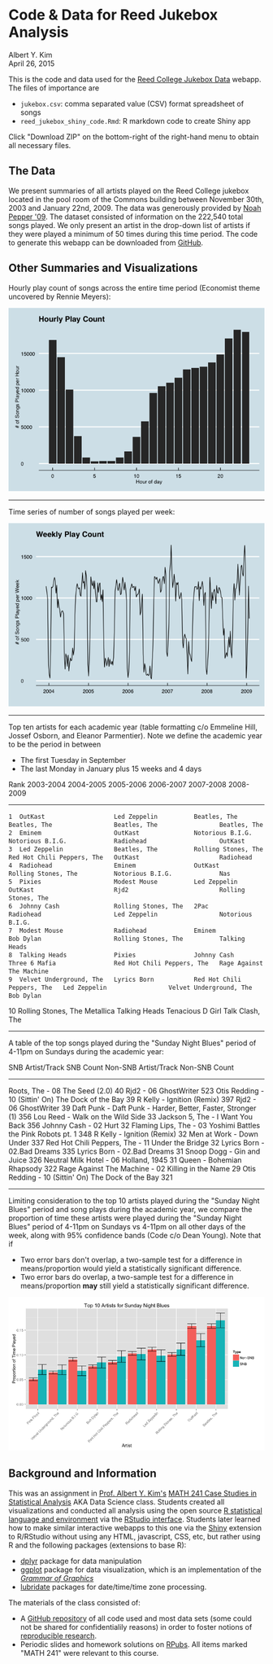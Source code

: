 # Code & Data for Reed Jukebox Analysis
Albert Y. Kim  
April 26, 2015  

This is the code and data used for the [Reed College Jukebox Data](https://github.com/rudeboybert/ReedJukebox) webapp.  The files of importance are

* `jukebox.csv`: comma separated value (CSV) format spreadsheet of songs
* `reed_jukebox_shiny_code.Rmd`: R markdown code to create Shiny app

Click "Download ZIP" on the bottom-right of the right-hand menu to obtain all necessary files.  





## The Data

We present summaries of all artists played on the Reed College jukebox located in the pool room of the Commons building between November 30th, 2003 and January 22nd, 2009.  The data was generously provided by [Noah Pepper '09](http://www.noahpepper.com/).  The dataset consisted of information on the 222,540 total songs played.  We only present an artist in the drop-down list of artists if they were played a minimum of 50 times during this time period.  The code to generate this webapp can be downloaded from   [GitHub](https://github.com/rudeboybert/ReedJukebox).





## Other Summaries and Visualizations

Hourly play count of songs across the entire time period (Economist theme uncovered by Rennie Meyers):

![](README_files/figure-html/unnamed-chunk-2-1.png) 

**********

Time series of number of songs played per week:

![](README_files/figure-html/unnamed-chunk-3-1.png) 

**********

Top ten artists for each academic year (table formatting c/o Emmeline Hill, Jossef Osborn, and Eleanor Parmentier).  Note we define the academic year to be the period in between 

* The first Tuesday in September 
* The last Monday in January plus 15 weeks and 4 days



 Rank  2003-2004                 2004-2005             2005-2006                    2006-2007                    2007-2008                    2008-2009                
-----  ------------------------  --------------------  ---------------------------  ---------------------------  ---------------------------  -------------------------
    1  OutKast                   Led Zeppelin          Beatles, The                 Beatles, The                 Beatles, The                 Beatles, The             
    2  Eminem                    OutKast               Notorious B.I.G.             Notorious B.I.G.             Radiohead                    OutKast                  
    3  Led Zeppelin              Beatles, The          Rolling Stones, The          Red Hot Chili Peppers, The   OutKast                      Radiohead                
    4  Radiohead                 Eminem                OutKast                      Rolling Stones, The          Notorious B.I.G.             Nas                      
    5  Pixies                    Modest Mouse          Led Zeppelin                 OutKast                      Rjd2                         Rolling Stones, The      
    6  Johnny Cash               Rolling Stones, The   2Pac                         Radiohead                    Led Zeppelin                 Notorious B.I.G.         
    7  Modest Mouse              Radiohead             Eminem                       Bob Dylan                    Rolling Stones, The          Talking Heads            
    8  Talking Heads             Pixies                Johnny Cash                  Three 6 Mafia                Red Hot Chili Peppers, The   Rage Against The Machine 
    9  Velvet Underground, The   Lyrics Born           Red Hot Chili Peppers, The   Led Zeppelin                 Velvet Underground, The      Bob Dylan                
   10  Rolling Stones, The       Metallica             Talking Heads                Tenacious D                  Girl Talk                    Clash, The               

**********

A table of the top songs played during the "Sunday Night Blues" period of 4-11pm on Sundays during the academic year:


SNB Artist/Track                                      SNB Count  Non-SNB Artist/Track                                            Non-SNB Count
---------------------------------------------------  ----------  -------------------------------------------------------------  --------------
Roots, The - 08 The Seed (2.0)                               40  Rjd2 - 06 GhostWriter                                                     523
Otis Redding - 10 (Sittin' On) The Dock of the Bay           39  R Kelly - Ignition (Remix)                                                397
Rjd2 - 06 GhostWriter                                        39  Daft Punk - Daft Punk - Harder, Better, Faster, Stronger (1)              356
Lou Reed - Walk on the Wild Side                             33  Jackson 5, The - I Want You Back                                          356
Johnny Cash - 02 Hurt                                        32  Flaming Lips, The - 03 Yoshimi Battles the Pink Robots pt. 1              348
R Kelly - Ignition (Remix)                                   32  Men at Work - Down Under                                                  337
Red Hot Chili Peppers, The - 11 Under the Bridge             32  Lyrics Born - 02.Bad Dreams                                               335
Lyrics Born - 02.Bad Dreams                                  31  Snoop Dogg - Gin and Juice                                                326
Neutral Milk Hotel - 06 Holland, 1945                        31  Queen - Bohemian Rhapsody                                                 322
Rage Against The Machine - 02 Killing in the Name            29  Otis Redding - 10 (Sittin' On) The Dock of the Bay                        321

**********

Limiting consideration to the top 10 artists played during the "Sunday Night Blues" period and song plays during the academic year, we compare the proportion of time these artists were played during the "Sunday Night Blues" period of 4-11pm on Sundays vs 4-11pm on all other days of the week, along with 95% confidence bands (Code c/o Dean Young).  Note that if 

* Two error bars don't overlap, a two-sample test for a difference in means/proportion would yield a statistically significant difference.
* Two error bars do overlap, a two-sample test for a difference in means/proportion **may** still yield a statistically significant difference.

![](README_files/figure-html/unnamed-chunk-6-1.png) 


## Background and Information

This was an assignment in [Prof. Albert Y. Kim's](http://people.reed.edu/~albkim/) [MATH 241 Case Studies in Statistical Analysis](http://people.reed.edu/~albkim/MATH241/) AKA Data Science class.  Students created all visualizations and conducted all analysis using the open source [R statistical language and environment](http://cran.r-project.org/) via the [RStudio interface](http://www.rstudio.com/).  Students later learned how to make similar interactive webapps to this one via the [Shiny](http://shiny.rstudio.com/) extension to R/RStudio without using any HTML, javascript, CSS, etc, but rather using R and the following packages (extensions to base R):

* [dplyr](http://cran.rstudio.com/web/packages/dplyr/vignettes/introduction.html) package for data manipulation
* [ggplot](http://ggplot2.org/) package for data visualization, which is an implementation of the [*Grammar of Graphics*](http://www.amazon.com/The-Grammar-Graphics-Statistics-Computing/dp/0387245448)
* [lubridate](http://cran.r-project.org/web/packages/lubridate/lubridate.pdf) packages for date/time/time zone processing.

The materials of the class consisted of:

* A [GitHub repository](https://github.com/rudeboybert/MATH241) of all code used and most data sets (some could not be shared for confidentialily reasons) in order to foster notions of [reproducible research](https://www.coursera.org/course/repdata).  
* Periodic slides and homework solutions on [RPubs](http://rpubs.com/rudeboybert).  All items marked "MATH 241" were relevant to this course.
